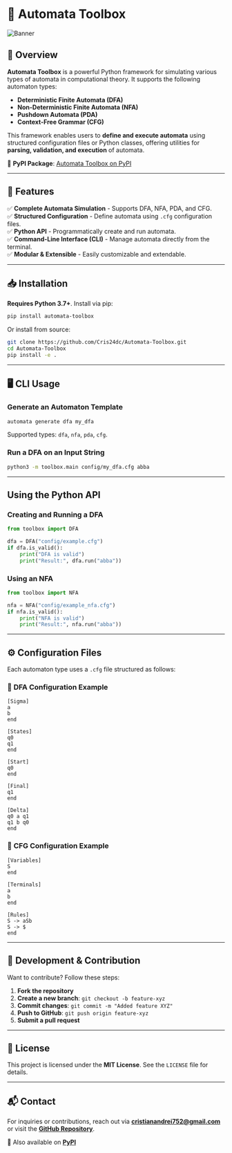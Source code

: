 # 🚀 Automata Toolbox

![Banner](https://private-user-images.githubusercontent.com/107889454/420669273-eacd5b56-9a68-467c-9ba9-3e4e73e482de.jpg?jwt=eyJhbGciOiJIUzI1NiIsInR5cCI6IkpXVCJ9.eyJpc3MiOiJnaXRodWIuY29tIiwiYXVkIjoicmF3LmdpdGh1YnVzZXJjb250ZW50LmNvbSIsImtleSI6ImtleTUiLCJleHAiOjE3NDE1MjI0NjMsIm5iZiI6MTc0MTUyMjE2MywicGF0aCI6Ii8xMDc4ODk0NTQvNDIwNjY5MjczLWVhY2Q1YjU2LTlhNjgtNDY3Yy05YmE5LTNlNGU3M2U0ODJkZS5qcGc_WC1BbXotQWxnb3JpdGhtPUFXUzQtSE1BQy1TSEEyNTYmWC1BbXotQ3JlZGVudGlhbD1BS0lBVkNPRFlMU0E1M1BRSzRaQSUyRjIwMjUwMzA5JTJGdXMtZWFzdC0xJTJGczMlMkZhd3M0X3JlcXVlc3QmWC1BbXotRGF0ZT0yMDI1MDMwOVQxMjA5MjNaJlgtQW16LUV4cGlyZXM9MzAwJlgtQW16LVNpZ25hdHVyZT04YTcxNDZlODk1NmU3MjUxYmY2ODE4ODUyYzNmNzAwNjlmOTNiMWMwMDgxZTE0MjNhNmEzZjIxYTRhMzUzYzM2JlgtQW16LVNpZ25lZEhlYWRlcnM9aG9zdCJ9.ce5uiWvmN9Pg1q1db3e3aBYBKMEUMP6ZHvYwAavPIjg)

## 🌟 Overview

**Automata Toolbox** is a powerful Python framework for simulating various types of automata in computational theory. It supports the following automaton types:

- **Deterministic Finite Automata (DFA)**
- **Non-Deterministic Finite Automata (NFA)**
- **Pushdown Automata (PDA)**
- **Context-Free Grammar (CFG)**

This framework enables users to **define and execute automata** using structured configuration files or Python classes, offering utilities for **parsing, validation, and execution** of automata.

📌 **PyPI Package**: [Automata Toolbox on PyPI](https://pypi.org/project/automata-toolbox/)

---

## 🎯 Features

✅ **Complete Automata Simulation** - Supports DFA, NFA, PDA, and CFG.  
✅ **Structured Configuration** - Define automata using `.cfg` configuration files.  
✅ **Python API** - Programmatically create and run automata.  
✅ **Command-Line Interface (CLI)** - Manage automata directly from the terminal.  
✅ **Modular & Extensible** - Easily customizable and extendable.

---

## 📥 Installation

**Requires Python 3.7+**. Install via pip:

```bash
pip install automata-toolbox
```

Or install from source:

```bash
git clone https://github.com/Cris24dc/Automata-Toolbox.git
cd Automata-Toolbox
pip install -e .
```

---

## 🖥 CLI Usage

### **Generate an Automaton Template**

```bash
automata generate dfa my_dfa
```

Supported types: `dfa`, `nfa`, `pda`, `cfg`.

### **Run a DFA on an Input String**

```bash
python3 -m toolbox.main config/my_dfa.cfg abba
```

---

## Using the Python API

### **Creating and Running a DFA**

```python
from toolbox import DFA

dfa = DFA("config/example.cfg")
if dfa.is_valid():
    print("DFA is valid")
    print("Result:", dfa.run("abba"))
```

### **Using an NFA**

```python
from toolbox import NFA

nfa = NFA("config/example_nfa.cfg")
if nfa.is_valid():
    print("NFA is valid")
    print("Result:", nfa.run("abba"))
```

---

## ⚙️ Configuration Files

Each automaton type uses a `.cfg` file structured as follows:

### 📌 **DFA Configuration Example**

```
[Sigma]
a
b
end

[States]
q0
q1
end

[Start]
q0
end

[Final]
q1
end

[Delta]
q0 a q1
q1 b q0
end
```

### 📌 **CFG Configuration Example**

```
[Variables]
S
end

[Terminals]
a
b
end

[Rules]
S -> aSb
S -> $
end
```

---

## 🔧 Development & Contribution

Want to contribute? Follow these steps:

1. **Fork the repository**
2. **Create a new branch**: `git checkout -b feature-xyz`
3. **Commit changes**: `git commit -m "Added feature XYZ"`
4. **Push to GitHub**: `git push origin feature-xyz`
5. **Submit a pull request**

---

## 📜 License

This project is licensed under the **MIT License**. See the `LICENSE` file for details.

---

## 📬 Contact

For inquiries or contributions, reach out via **cristianandrei752@gmail.com** or visit the **[GitHub Repository](https://github.com/Cris24dc/Automata-Toolbox.git)**.

🔗 Also available on **[PyPI](https://pypi.org/project/automata-toolbox/)**

